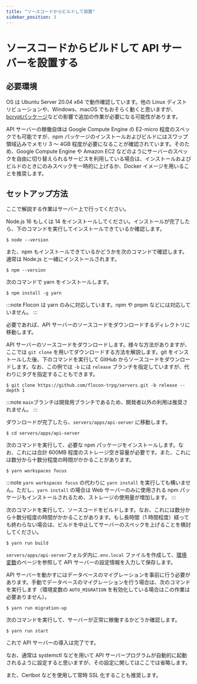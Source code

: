 ```yaml
---
title: "ソースコードからビルドして設置"
sidebar_position: 3
---
```


# ソースコードからビルドして API サーバーを設置する

## 必要環境

OS は Ubuntu Server 20.04 x64 で動作確認しています。他の Linux ディストリビューションや、Windows、macOS でもおそらく動くと思いますが、[bcryptパッケージ](https://www.npmjs.com/package/bcrypt)などの影響で追加の作業が必要になる可能性があります。

API サーバーの稼働自体は Google Compute Engine の E2-micro 程度のスペックでも可能ですが、npm パッケージのインストールおよびビルドにはスワップ領域込みでメモリ 3 ～ 4GB 程度が必要になることが確認されています。そのため、Google Compute Engine や Amazon EC2 などのようにサーバーのスペックを自由に切り替えられるサービスを利用している場合は、インストールおよびビルドのときにのみスペックを一時的に上げるか、Docker イメージを用いることを推奨します。

## セットアップ方法

ここで解説する作業はサーバー上で行ってください。

Node.js 16 もしくは 14 をインストールしてください。インストールが完了したら、下のコマンドを実行してインストールできているか確認します。

```console
$ node --version
```

また、npm もインストールできているかどうかを次のコマンドで確認します。通常は Node.js と一緒にインストールされます。

```console
$ npm --version
```

次のコマンドで yarn をインストールします。

```console
$ npm install -g yarn
```

:::note
Flocon は yarn のみに対応しています。npm や pnpm などには対応していません。
:::

必要であれば、API サーバーのソースコードをダウンロードするディレクトリに移動します。

API サーバーのソースコードをダウンロードします。様々な方法がありますが、ここでは `git clone` を用いてダウンロードする方法を解説します。git をインストールした後、下のコマンドを実行して GitHub からソースコードをダウンロードします。なお、この例では `-b` には `release` ブランチを指定していますが、代わりにタグを指定することもできます。

```console
$ git clone https://github.com/flocon-trpg/servers.git -b release --depth 1
```

:::note
`main`ブランチは開発用ブランチであるため、開発者以外の利用は推奨されません。
:::

ダウンロードが完了したら、`servers/apps/api-server` に移動します。

```console
$ cd servers/apps/api-server
```

次のコマンドを実行して、必要な npm パッケージをインストールします。なお、これには合計 600MB 程度のストレージ空き容量が必要です。また、これには数分から十数分程度の時間がかかることがあります。

```console
$ yarn workspaces focus
```

:::note
`yarn workspaces focus` の代わりに `yarn install` を実行しても構いません。ただし、`yarn install` の場合は Web サーバーのみに使用される npm パッケージもインストールされるため、ストレージの使用量が増加します。
:::

次のコマンドを実行して、ソースコードをビルドします。なお、これには数分から十数分程度の時間がかかることがあります。もし長時間（1 時間程度）経っても終わらない場合は、ビルドを中止してサーバーのスペックを上げることを検討してください。

```console
$ yarn run build
```

`servers/apps/api-server`フォルダ内に`.env.local` ファイルを作成して、[環境変数](../vars)のページを参照して API サーバーの設定情報を入力して保存します。

API サーバーを動かすにはデータベースのマイグレーションを事前に行う必要があります。手動でデータベースのマイグレーションを行う場合は、次のコマンドを実行します（環境変数の `AUTO_MIGRATION` を有効化している場合はこの作業は必要ありません）。

```console
$ yarn run migration-up
```

次のコマンドを実行して、サーバーが正常に稼働するかどうか確認します。

```
$ yarn run start
```

これで API サーバーの導入は完了です。

なお、通常は systemctl などを用いて API サーバープログラムが自動的に起動されるように設定すると思いますが、その設定に関してはここでは省略します。

また、Certbot などを使用して常時 SSL 化することも推奨します。
